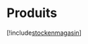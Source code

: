 # Produits

[!include[stockenmagasin](produits.stockenmagasin.autogen.md)]





















































































